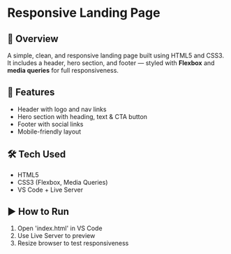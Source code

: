 # Responsive Landing Page

## 📌 Overview
A simple, clean, and responsive landing page built using HTML5 and CSS3. It includes a header, hero section, and footer — styled with **Flexbox** and **media queries** for full responsiveness.

## 🚀 Features
- Header with logo and nav links
- Hero section with heading, text & CTA button
- Footer with social links
- Mobile-friendly layout

## 🛠️ Tech Used
- HTML5  
- CSS3 (Flexbox, Media Queries)  
- VS Code + Live Server

## ▶️ How to Run
1. Open 'index.html' in VS Code  
2. Use Live Server to preview  
3. Resize browser to test responsiveness
